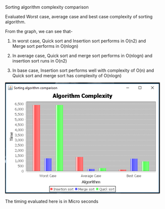 Sorting algorithm complexity comparison

Evaluated Worst case, average case and best case complexity of sorting algorithm.

From the graph, we can see that-

1. In worst case, Quick sort and Insertion sort performs in O(n2) and Merge sort performs in O(nlogn)

2. In average case, Quick sort and merge sort performs in O(nlogn) and insertion sort runs in O(n2)

3. In base case, Insertion sort performs well with complexity of O(n) and Quick sort and merge sort has complexity of O(nlogn)


![alt tag](Output.png)

 
The timing evaluated here is in Micro seconds
